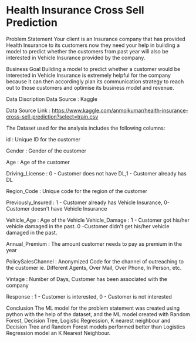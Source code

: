 # Health Insurance Cross Sell Prediction
Problem Statement
Your client is an Insurance company that has provided Health Insurance to its customers now they need your help in building a model to predict whether the customers from past year will also be interested in Vehicle Insurance provided by the company.

Business Goal
Building a model to predict whether a customer would be interested in Vehicle Insurance is extremely helpful for the company because it can then accordingly plan its communication strategy to reach out to those customers and optimise its business model and revenue.

Data Discription
Data Source : Kaggle

Data Source Link : https://www.kaggle.com/anmolkumar/health-insurance-cross-sell-prediction?select=train.csv

The Dataset used for the analysis includes the following columns:

id : Unique ID for the customer

Gender : Gender of the customer

Age : Age of the customer

Driving_License : 0 - Customer does not have DL,1 - Customer already has DL

Region_Code : Unique code for the region of the customer

Previously_Insured : 1 - Customer already has Vehicle Insurance, 0-Customer doesn't have Vehicle Insurance

Vehicle_Age : Age of the Vehicle Vehicle_Damage : 1 - Customer got his/her vehicle damaged in the past. 0 -Customer didn't get his/her vehicle damaged in the past.

Annual_Premium : The amount customer needs to pay as premium in the year

PolicySalesChannel : Anonymized Code for the channel of outreaching to the customer ie. Different Agents, Over Mail, Over Phone, In Person, etc.

Vintage : Number of Days, Customer has been associated with the company

Response : 1 - Customer is interested, 0 - Customer is not interested

Conclusion
The ML model for the problem statement was created using python with the help of the dataset, and the ML model created with Random Forest, Decision Tree, Logistic Regression, K nearest neighbour and Decision Tree and Random Forest models performed better than Logistics Regression model an K Nearest Neighbour.
